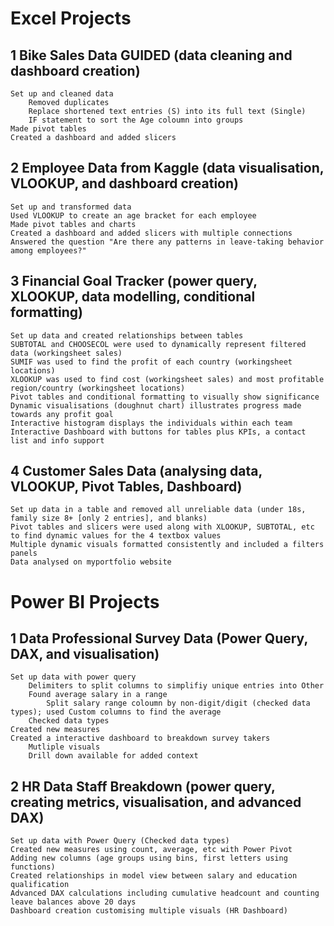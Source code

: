 # Excel Projects

## 1 Bike Sales Data GUIDED (data cleaning and dashboard creation)
    Set up and cleaned data
        Removed duplicates
        Replace shortened text entries (S) into its full text (Single)
        IF statement to sort the Age coloumn into groups
    Made pivot tables
    Created a dashboard and added slicers

## 2 Employee Data from Kaggle (data visualisation, VLOOKUP, and dashboard creation)
    Set up and transformed data
    Used VLOOKUP to create an age bracket for each employee
    Made pivot tables and charts
    Created a dashboard and added slicers with multiple connections
    Answered the question "Are there any patterns in leave-taking behavior among employees?"

## 3 Financial Goal Tracker (power query, XLOOKUP, data modelling, conditional formatting)
    Set up data and created relationships between tables
    SUBTOTAL and CHOOSECOL were used to dynamically represent filtered data (workingsheet sales)
    SUMIF was used to find the profit of each country (workingsheet locations)
    XLOOKUP was used to find cost (workingsheet sales) and most profitable region/country (workingsheet locations)
    Pivot tables and conditional formatting to visually show significance
    Dynamic visualisations (doughnut chart) illustrates progress made towards any profit goal
    Interactive histogram displays the individuals within each team
    Interactive Dashboard with buttons for tables plus KPIs, a contact list and info support

## 4 Customer Sales Data (analysing data, VLOOKUP, Pivot Tables, Dashboard)
    Set up data in a table and removed all unreliable data (under 18s, family size 8+ [only 2 entries], and blanks)
    Pivot tables and slicers were used along with XLOOKUP, SUBTOTAL, etc to find dynamic values for the 4 textbox values
    Multiple dynamic visuals formatted consistently and included a filters panels
    Data analysed on myportfolio website


# Power BI Projects

## 1 Data Professional Survey Data (Power Query, DAX, and visualisation)
    Set up data with power query
        Delimiters to split columns to simplifiy unique entries into Other
        Found average salary in a range
            Split salary range coloumn by non-digit/digit (checked data types); used Custom columns to find the average
        Checked data types
    Created new measures
    Created a interactive dashboard to breakdown survey takers
        Mutliple visuals
        Drill down available for added context

## 2 HR Data Staff Breakdown (power query, creating metrics, visualisation, and advanced DAX)
    Set up data with Power Query (Checked data types)
    Created new measures using count, average, etc with Power Pivot
    Adding new columns (age groups using bins, first letters using functions)
    Created relationships in model view between salary and education qualification
    Advanced DAX calculations including cumulative headcount and counting leave balances above 20 days
    Dashboard creation customising multiple visuals (HR Dashboard)
